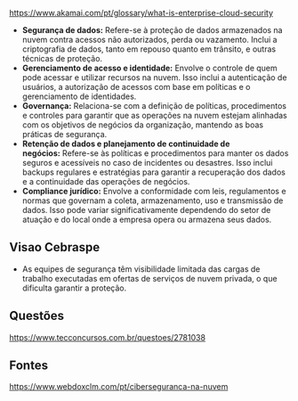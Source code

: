 https://www.akamai.com/pt/glossary/what-is-enterprise-cloud-security


- **Segurança de dados:** Refere-se à proteção de dados armazenados na nuvem contra acessos não autorizados, perda ou vazamento. Inclui a criptografia de dados, tanto em repouso quanto em trânsito, e outras técnicas de proteção.
- **Gerenciamento de acesso e identidade:** Envolve o controle de quem pode acessar e utilizar recursos na nuvem. Isso inclui a autenticação de usuários, a autorização de acessos com base em políticas e o gerenciamento de identidades.
- **Governança:** Relaciona-se com a definição de políticas, procedimentos e controles para garantir que as operações na nuvem estejam alinhadas com os objetivos de negócios da organização, mantendo as boas práticas de segurança.
- **Retenção de dados e planejamento de continuidade de negócios:** Refere-se às políticas e procedimentos para manter os dados seguros e acessíveis no caso de incidentes ou desastres. Isso inclui backups regulares e estratégias para garantir a recuperação dos dados e a continuidade das operações de negócios.
- **Compliance jurídico:** Envolve a conformidade com leis, regulamentos e normas que governam a coleta, armazenamento, uso e transmissão de dados. Isso pode variar significativamente dependendo do setor de atuação e do local onde a empresa opera ou armazena seus dados.

## Visao Cebraspe
- As equipes de segurança têm visibilidade limitada das cargas de trabalho executadas em ofertas de serviços de nuvem privada, o que dificulta garantir a proteção.
## Questões
https://www.tecconcursos.com.br/questoes/2781038
## Fontes
https://www.webdoxclm.com/pt/ciberseguranca-na-nuvem